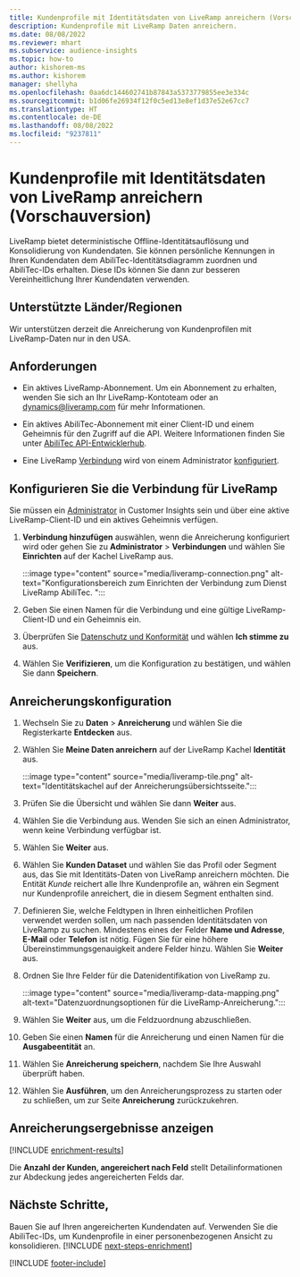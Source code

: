```yaml
---
title: Kundenprofile mit Identitätsdaten von LiveRamp anreichern (Vorschauversion)
description: Kundenprofile mit LiveRamp Daten anreichern.
ms.date: 08/08/2022
ms.reviewer: mhart
ms.subservice: audience-insights
ms.topic: how-to
author: kishorem-ms
ms.author: kishorem
manager: shellyha
ms.openlocfilehash: 0aa6dc144602741b87843a5373779855ee3e334c
ms.sourcegitcommit: b1d06fe26934f12f0c5ed13e8ef1d37e52e67cc7
ms.translationtype: HT
ms.contentlocale: de-DE
ms.lasthandoff: 08/08/2022
ms.locfileid: "9237811"
---
```

# <a name="enrich-customer-profiles-with-identity-data-from-liveramp-preview"></a>Kundenprofile mit Identitätsdaten von LiveRamp anreichern (Vorschauversion)

LiveRamp bietet deterministische Offline-Identitätsauflösung und Konsolidierung von Kundendaten. Sie können persönliche Kennungen in Ihren Kundendaten dem AbiliTec-Identitätsdiagramm zuordnen und AbiliTec-IDs erhalten. Diese IDs können Sie dann zur besseren Vereinheitlichung Ihrer Kundendaten verwenden.

## <a name="supported-countriesregions"></a>Unterstützte Länder/Regionen

Wir unterstützen derzeit die Anreicherung von Kundenprofilen mit LiveRamp-Daten nur in den USA.

## <a name="prerequisites"></a>Anforderungen

- Ein aktives LiveRamp-Abonnement. Um ein Abonnement zu erhalten, wenden Sie sich an Ihr LiveRamp-Kontoteam oder an [dynamics@liveramp.com](mailto:dynamics@liveramp.com) für mehr Informationen.

- Ein aktives AbiliTec-Abonnement mit einer Client-ID und einem Geheimnis für den Zugriff auf die API. Weitere Informationen finden Sie unter [AbiliTec API-Entwicklerhub](https://developers.liveramp.com/abilitec-api/).

- Eine LiveRamp [Verbindung](connections.md) wird von einem Administrator [konfiguriert](#configure-the-connection-for-liveramp).

## <a name="configure-the-connection-for-liveramp"></a>Konfigurieren Sie die Verbindung für LiveRamp

Sie müssen ein [Administrator](permissions.md#admin) in Customer Insights sein und über eine aktive LiveRamp-Client-ID und ein aktives Geheimnis verfügen.

1. **Verbindung hinzufügen** auswählen, wenn die Anreicherung konfiguriert wird oder gehen Sie zu **Administrator** > **Verbindungen** und wählen Sie **Einrichten** auf der Kachel LiveRamp aus.

   :::image type="content" source="media/liveramp-connection.png" alt-text="Konfigurationsbereich zum Einrichten der Verbindung zum Dienst LiveRamp AbiliTec. ":::

1. Geben Sie einen Namen für die Verbindung und eine gültige LiveRamp-Client-ID und ein Geheimnis ein.

1. Überprüfen Sie [Datenschutz und Konformität](connections.md#data-privacy-and-compliance) und wählen **Ich stimme zu** aus.

1. Wählen Sie **Verifizieren**, um die Konfiguration zu bestätigen, und wählen Sie dann **Speichern**.

## <a name="configure-the-enrichment"></a>Anreicherungskonfiguration

1. Wechseln Sie zu **Daten** > **Anreicherung** und wählen Sie die Registerkarte **Entdecken** aus.

1. Wählen Sie **Meine Daten anreichern** auf der LiveRamp Kachel **Identität** aus.

   :::image type="content" source="media/liveramp-tile.png" alt-text="Identitätskachel auf der Anreicherungsübersichtsseite.":::

1. Prüfen Sie die Übersicht und wählen Sie dann **Weiter** aus.

1. Wählen Sie die Verbindung aus. Wenden Sie sich an einen Administrator, wenn keine Verbindung verfügbar ist.

1. Wählen Sie **Weiter** aus.

1. Wählen Sie **Kunden Dataset** und wählen Sie das Profil oder Segment aus, das Sie mit Identitäts-Daten von LiveRamp anreichern möchten. Die Entität *Kunde* reichert alle Ihre Kundenprofile an, währen ein Segment nur Kundenprofile anreichert, die in diesem Segment enthalten sind.

1. Definieren Sie, welche Feldtypen in Ihren einheitlichen Profilen verwendet werden sollen, um nach passenden Identitätsdaten von LiveRamp zu suchen. Mindestens eines der Felder **Name und Adresse**, **E-Mail** oder **Telefon** ist nötig. Fügen Sie für eine höhere Übereinstimmungsgenauigkeit andere Felder hinzu. Wählen Sie **Weiter** aus.

1. Ordnen Sie Ihre Felder für die Datenidentifikation von LiveRamp zu.

   :::image type="content" source="media/liveramp-data-mapping.png" alt-text="Datenzuordnungsoptionen für die LiveRamp-Anreicherung.":::

1. Wählen Sie **Weiter** aus, um die Feldzuordnung abzuschließen.

1. Geben Sie einen **Namen** für die Anreicherung und einen Namen für die **Ausgabeentität** an.

1. Wählen Sie **Anreicherung speichern**, nachdem Sie Ihre Auswahl überprüft haben.

1. Wählen Sie **Ausführen**, um den Anreicherungsprozess zu starten oder zu schließen, um zur Seite **Anreicherung** zurückzukehren.

## <a name="view-enrichment-results"></a>Anreicherungsergebnisse anzeigen

[!INCLUDE [enrichment-results](includes/enrichment-results.md)]

Die **Anzahl der Kunden, angereichert nach Feld** stellt Detailinformationen zur Abdeckung jedes angereicherten Felds dar.

## <a name="next-steps"></a>Nächste Schritte,

Bauen Sie auf Ihren angereicherten Kundendaten auf. Verwenden Sie die AbiliTec-IDs, um Kundenprofile in einer personenbezogenen Ansicht zu konsolidieren.
[!INCLUDE [next-steps-enrichment](includes/next-steps-enrichment.md)]

[!INCLUDE [footer-include](includes/footer-banner.md)]
